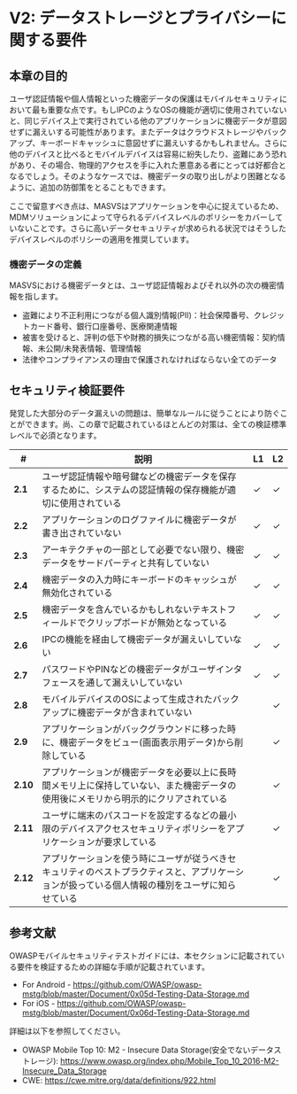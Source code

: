 # V2: データストレージとプライバシーに関する要件

## 本章の目的

ユーザ認証情報や個人情報といった機密データの保護はモバイルセキュリティにおいて最も重要な点です。もしIPCのようなOSの機能が適切に使用されていないと、同じデバイス上で実行されている他のアプリケーションに機密データが意図せずに漏えいする可能性があります。またデータはクラウドストレージやバックアップ、キーボードキャッシュに意図せずに漏えいするかもしれません。さらに他のデバイスと比べるとモバイルデバイスは容易に紛失したり、盗難にあう恐れがあり、その場合、物理的アクセスを手に入れた悪意ある者にとっては好都合となるでしょう。そのようなケースでは、機密データの取り出しがより困難となるように、追加の防御策をとることもできます。

ここで留意すべき点は、MASVSはアプリケーションを中心に捉えているため、MDMソリューションによって守られるデバイスレベルのポリシーをカバーしていないことです。さらに高いデータセキュリティが求められる状況ではそうしたデバイスレベルのポリシーの適用を推奨しています。

### 機密データの定義

MASVSにおける機密データとは、ユーザ認証情報およびそれ以外の次の機密情報を指します。

- 盗難により不正利用につながる個人識別情報(PII)：社会保障番号、クレジットカード番号、銀行口座番号、医療関連情報
- 被害を受けると、評判の低下や財務的損失につながる高い機密情報：契約情報、未公開/未発表情報、管理情報
- 法律やコンプライアンスの理由で保護されなければならない全てのデータ

## セキュリティ検証要件

発覚した大部分のデータ漏えいの問題は、簡単なルールに従うことにより防ぐことができます。尚、この章で記載されているほとんどの対策は、全ての検証標準レベルで必須となります。

| # | 説明 | L1 | L2 |
| --- | --- | --- | --- |
| **2.1** | ユーザ認証情報や暗号鍵などの機密データを保存するために、システムの認証情報の保存機能が適切に使用されている | ✓ | ✓ |
| **2.2** | アプリケーションのログファイルに機密データが書き出されていない | ✓ | ✓ |
| **2.3** | アーキテクチャの一部として必要でない限り、機密データをサードパーティと共有していない | ✓ | ✓ |
| **2.4** | 機密データの入力時にキーボードのキャッシュが無効化されている | ✓ | ✓ |
| **2.5** | 機密データを含んでいるかもしれないテキストフィールドでクリップボードが無効となっている | ✓ | ✓ |
| **2.6** | IPCの機能を経由して機密データが漏えいしていない | ✓ | ✓ |
| **2.7** | パスワードやPINなどの機密データがユーザインタフェースを通して漏えいしていない | ✓ | ✓ |
| **2.8** | モバイルデバイスのOSによって生成されたバックアップに機密データが含まれていない |   | ✓ |
| **2.9** | アプリケーションがバックグラウンドに移った時に、機密データをビュー(画面表示用データ)から削除している |  | ✓ |
| **2.10** | アプリケーションが機密データを必要以上に長時間メモリ上に保持していない、また機密データの使用後にメモリから明示的にクリアされている |  | ✓ |
| **2.11** | ユーザに端末のパスコードを設定するなどの最小限のデバイスアクセスセキュリティポリシーをアプリケーションが要求している |  | ✓ |
| **2.12** | アプリケーションを使う時にユーザが従うべきセキュリティのベストプラクティスと、アプリケーションが扱っている個人情報の種別をユーザに知らせている |  | ✓ |

## 参考文献

OWASPモバイルセキュリティテストガイドには、本セクションに記載されている要件を検証するための詳細な手順が記載されています。

- For Android - https://github.com/OWASP/owasp-mstg/blob/master/Document/0x05d-Testing-Data-Storage.md
- For iOS - https://github.com/OWASP/owasp-mstg/blob/master/Document/0x06d-Testing-Data-Storage.md

詳細は以下を参照してください。

- OWASP Mobile Top 10: M2  - Insecure Data Storage(安全でないデータストレージ): https://www.owasp.org/index.php/Mobile_Top_10_2016-M2-Insecure_Data_Storage
- CWE: https://cwe.mitre.org/data/definitions/922.html
